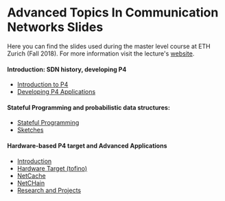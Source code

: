 # Advanced Topics In Communication Networks Slides

Here you can find the slides used during the master level course at ETH
Zurich (Fall 2018). For more information visit the lecture's [website](https://adv-net.ethz.ch/).

#### Introduction: SDN history, developing P4

* [Introduction to P4](./01_intro.pdf)
* [Developing P4 Applications](./02_p4_env.pdf)

#### Stateful Programming and probabilistic data structures:

* [Stateful Programming](./03_stateful.pdf)
* [Sketches](./04_sketch.pdf)

#### Hardware-based P4 target and Advanced Applications

* [Introduction](./05_p4_hw_apps1.pdf)
* [Hardware Target (tofino)](./05_p4_d2_2017_programmable_data_plane_at_terabit_speeds.pdf)
* [NetCache](./05_SOSP17_NetCache_slides.pdf)
* [NetCHain](./05_NSDI18_NetChain_slides.pdf)
* [Research and Projects](./07_p4_research_projects.pdf)